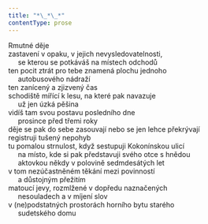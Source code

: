 ```yaml
---
title: "*\_*\_*"
contentType: prose
---
```


<section>

Rmutné děje  
zastavení v opaku, v jejich nevysledovatelnosti,  
     se kterou se potkáváš na místech odchodů  
ten pocit ztrát pro tebe znamená plochu jednoho  
     autobusového nádraží  
ten zanícený a zjizvený čas  
schodiště mířící k lesu, na které pak navazuje  
     už jen úzká pěšina  
vidíš tam svou postavu posledního dne  
     prosince před třemi roky  
děje se pak do sebe zasouvají nebo se jen lehce překrývají  
registruji tušený nepohyb  
tu pomalou strnulost, když sestupuji Kokonínskou ulicí  
     na místo, kde si pak představuji svého otce s hnědou  
     aktovkou někdy v polovině sedmdesátých let  
v tom nezúčastněném těkání mezi povinností  
     a důstojným přežitím  
matoucí jevy, rozmlžené v dopředu naznačených  
     nesouladech a v míjení slov  
v (ne)podstatných prostorách horního bytu starého  
     sudetského domu

</section>
